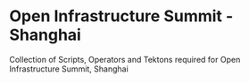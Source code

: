 # Open Infrastructure Summit - Shanghai
Collection of Scripts, Operators and Tektons required for Open Infrastructure Summit, Shanghai

